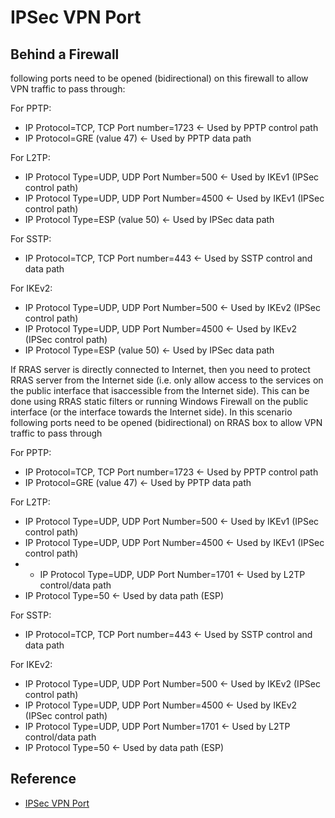 # IPSec VPN Port

## Behind a Firewall

following ports need to be opened (bidirectional) on this firewall to
allow VPN traffic to pass through:

For PPTP:
* IP Protocol=TCP, TCP Port number=1723 <- Used by PPTP control path
* IP Protocol=GRE (value 47) <- Used by PPTP data path

For L2TP:
* IP Protocol Type=UDP, UDP Port Number=500 <- Used by IKEv1 (IPSec control path)
* IP Protocol Type=UDP, UDP Port Number=4500 <- Used by IKEv1 (IPSec control path)
* IP Protocol Type=ESP (value 50) <- Used by IPSec data path

For SSTP:
* IP Protocol=TCP, TCP Port number=443 <- Used by SSTP control and data path

For IKEv2:
* IP Protocol Type=UDP, UDP Port Number=500 <- Used by IKEv2 (IPSec control path)
* IP Protocol Type=UDP, UDP Port Number=4500 <- Used by IKEv2 (IPSec control path)
* IP Protocol Type=ESP (value 50) <- Used by IPSec data path

If RRAS server is directly connected to Internet, then you need to
protect RRAS server from the Internet side (i.e. only allow access to
the services on the public interface that isaccessible from the Internet
side). This can be done using RRAS static filters or running Windows
Firewall on the public interface (or the interface towards the Internet
side). In this scenario following ports need to be opened
(bidirectional) on RRAS box to allow VPN traffic to pass through

For PPTP:
* IP Protocol=TCP, TCP Port number=1723 <- Used by PPTP control path
* IP Protocol=GRE (value 47) <- Used by PPTP data path

For L2TP:
* IP Protocol Type=UDP, UDP Port Number=500 <- Used by IKEv1 (IPSec control path)
* IP Protocol Type=UDP, UDP Port Number=4500 <- Used by IKEv1 (IPSec control path)
* * IP Protocol Type=UDP, UDP Port Number=1701 <- Used by L2TP control/data path
* IP Protocol Type=50 <- Used by data path (ESP)

For SSTP:
* IP Protocol=TCP, TCP Port number=443 <- Used by SSTP control and data path

For IKEv2:
* IP Protocol Type=UDP, UDP Port Number=500 <- Used by IKEv2 (IPSec control path)
* IP Protocol Type=UDP, UDP Port Number=4500 <- Used by IKEv2 (IPSec control path)
* IP Protocol Type=UDP, UDP Port Number=1701 <- Used by L2TP control/data path
* IP Protocol Type=50 <- Used by data path (ESP)

## Reference

- [IPSec VPN Port](https://blogs.technet.microsoft.com/rrasblog/2006/06/14/which-ports-to-unblock-for-vpn-traffic-to-pass-through/)
